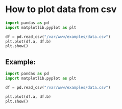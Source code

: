# How to plot data from csv

```python
import pandas as pd
import matplotlib.pyplot as plt

df = pd.read_csv("/var/www/examples/data.csv")
plt.plot(df.a, df.b)
plt.show()
```


## Example: 
```python
import pandas as pd
import matplotlib.pyplot as plt

df = pd.read_csv("/var/www/examples/data.csv")

plt.plot(df.a, df.b)
plt.show()
```

